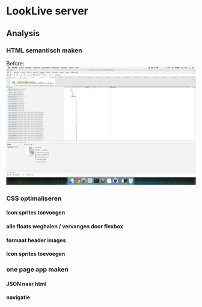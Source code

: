 # LookLive server


## Analysis

### HTML semantisch maken
Before:
<img src="public/images/screenshots/semantic_before.png" alt="">
### CSS optimaliseren
#### Icon sprites toevoegen
#### alle floats weghalen / vervangen door flexbox
#### formaat header images
#### Icon sprites toevoegen
### one page app maken
#### JSON naar html
#### navigatie
